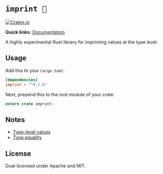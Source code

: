 # `imprint 🐾`

[![Crates.io](https://img.shields.io/crates/v/imprint.svg)](https://crates.io/crates/imprint)

**Quick links:** [Documentation](https://docs.rs/imprint)

A highly experimental Rust library for imprinting values at the type level.


## Usage

Add this to your `Cargo.toml`:

~~~toml
[dependencies]
imprint = "^0.2.0"
~~~

Next, prepend this to the root module of your crate:

~~~rust
extern crate imprint;
~~~

## Notes

  - [Type-level values](docs/type-level-values.md)
  - [Type equality](docs/type-equality.md)

## License

Dual-licensed under Apache and MIT.
